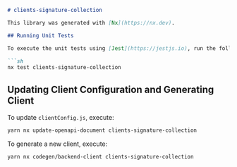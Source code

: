 ```markdown
# clients-signature-collection

This library was generated with [Nx](https://nx.dev).

## Running Unit Tests

To execute the unit tests using [Jest](https://jestjs.io), run the following command:

```sh
nx test clients-signature-collection
```

## Updating Client Configuration and Generating Client

To update `clientConfig.js`, execute:

```sh
yarn nx update-openapi-document clients-signature-collection
```

To generate a new client, execute:

```sh
yarn nx codegen/backend-client clients-signature-collection
```
```